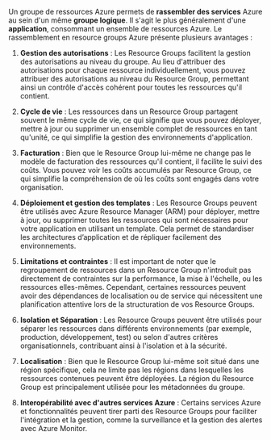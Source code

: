 
Un groupe de ressources Azure permets de **rassembler des services** Azure au sein d'un même **groupe logique**.
Il s'agit le plus généralement d'une **application**, consommant un ensemble de ressources Azure.
Le rassemblement en resource groups Azure présente plusieurs avantages : 

1. **Gestion des autorisations** : Les Resource Groups facilitent la gestion des autorisations au niveau du groupe. Au lieu d'attribuer des autorisations pour chaque ressource individuellement, vous pouvez attribuer des autorisations au niveau du Resource Group, permettant ainsi un contrôle d'accès cohérent pour toutes les ressources qu'il contient.
    
2. **Cycle de vie** : Les ressources dans un Resource Group partagent souvent le même cycle de vie, ce qui signifie que vous pouvez déployer, mettre à jour ou supprimer un ensemble complet de ressources en tant qu'unité, ce qui simplifie la gestion des environnements d'application.
    
3. **Facturation** : Bien que le Resource Group lui-même ne change pas le modèle de facturation des ressources qu'il contient, il facilite le suivi des coûts. Vous pouvez voir les coûts accumulés par Resource Group, ce qui simplifie la compréhension de où les coûts sont engagés dans votre organisation.
    
4. **Déploiement et gestion des templates** : Les Resource Groups peuvent être utilisés avec Azure Resource Manager (ARM) pour déployer, mettre à jour, ou supprimer toutes les ressources qui sont nécessaires pour votre application en utilisant un template. Cela permet de standardiser les architectures d’application et de répliquer facilement des environnements.
    
5. **Limitations et contraintes** : Il est important de noter que le regroupement de ressources dans un Resource Group n'introduit pas directement de contraintes sur la performance, la mise à l'échelle, ou les ressources elles-mêmes. Cependant, certaines ressources peuvent avoir des dépendances de localisation ou de service qui nécessitent une planification attentive lors de la structuration de vos Resource Groups.
    
6. **Isolation et Séparation** : Les Resource Groups peuvent être utilisés pour séparer les ressources dans différents environnements (par exemple, production, développement, test) ou selon d'autres critères organisationnels, contribuant ainsi à l'isolation et à la sécurité.
    
7. **Localisation** : Bien que le Resource Group lui-même soit situé dans une région spécifique, cela ne limite pas les régions dans lesquelles les ressources contenues peuvent être déployées. La région du Resource Group est principalement utilisée pour les métadonnées du groupe.
    
8. **Interopérabilité avec d'autres services Azure** : Certains services Azure et fonctionnalités peuvent tirer parti des Resource Groups pour faciliter l'intégration et la gestion, comme la surveillance et la gestion des alertes avec Azure Monitor.